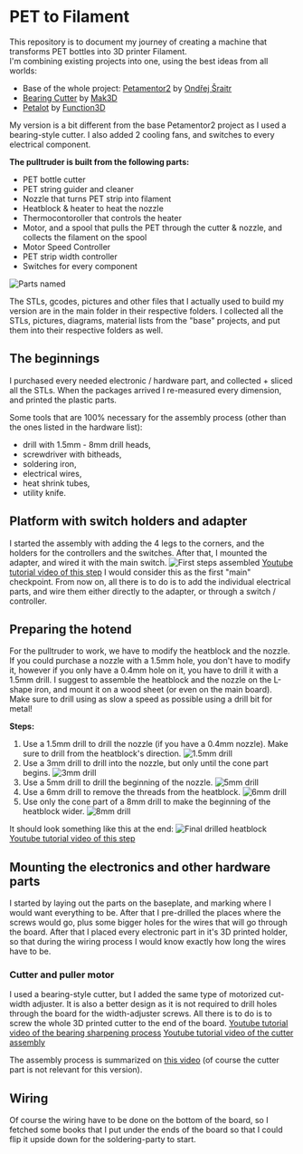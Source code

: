 # PET to Filament
This repository is to document my journey of creating a machine that transforms PET bottles into 3D printer Filament.  
I'm combining existing projects into one, using the best ideas from all worlds:
- Base of the whole project: [Petamentor2](https://petamentor2.com/ "Petamentor2 project's website") by [Ondřej Šraitr](https://www.facebook.com/groups/594548605536945)
- [Bearing Cutter](https://www.youtube.com/watch?v=Mc2vt349XlI&ab_channel=MatthieuSAMSON) by [Mak3D](https://www.youtube.com/@-Mak3D) 
- [Petalot](https://github.com/function3d/petalot "Petalot project's Github page") by [Function3D](https://linktr.ee/function.3d) 

My version is a bit different from the base Petamentor2 project as I used a bearing-style cutter. I also added 2 cooling fans, and switches to every electrical component.


**The pulltruder is built from the following parts:**
- PET bottle cutter
- PET string guider and cleaner
- Nozzle that turns PET strip into filament
- Heatblock & heater to heat the nozzle
- Thermocontoroller that controls the heater
- Motor, and a spool that pulls the PET through the cutter & nozzle, and collects the filament on the spool
- Motor Speed Controller
- PET strip width controller
- Switches for every component

![Parts named](/03_images/final%20state.jpg) 

The STLs, gcodes, pictures and other files that I actually used to build my version are in the main folder in their respective folders.
I collected all the STLs, pictures, diagrams, material lists from the "base" projects, and put them into their respective folders as well.  

## The beginnings
I purchased every needed electronic / hardware part, and collected + sliced all the STLs. 
When the packages arrived I re-measured every dimension, and printed the plastic parts.

Some tools that are 100% necessary for the assembly process (other than the ones listed in the hardware list):
- drill with 1.5mm - 8mm drill heads,
- screwdriver with bitheads,
- soldering iron,
- electrical wires,
- heat shrink tubes,
- utility knife.

## Platform with switch holders and adapter
I started the assembly with adding the 4 legs to the corners, and the holders for the controllers and the switches.
After that, I mounted the adapter, and wired it with the main switch.
![First steps assembled](/03_images/01.png) 
[Youtube tutorial video of this step](https://www.youtube.com/watch?v=9QzTbSUWdYM&ab_channel=Ond%C5%99ej%C5%A0raitr)
I would consider this as the first "main" checkpoint. From now on, all there is to do is to add the individual electrical parts, and wire them either directly to the adapter, or through a switch / controller.

## Preparing the hotend
For the pulltruder to work, we have to modify the heatblock and the nozzle.
If you could purchase a nozzle with a 1.5mm hole, you don't have to modify it, however if you only have a 0.4mm hole on it, you have to drill it with a 1.5mm drill.
I suggest to assemble the heatblock and the nozzle on the L-shape iron, and mount it on a wood sheet (or even on the main board).
Make sure to drill using as slow a speed as possible using a drill bit for metal!

**Steps:**
1. Use a 1.5mm drill to drill the nozzle (if you have a 0.4mm nozzle). Make sure to drill from the heatblock's direction. 
![1.5mm drill](/03_images/1.5mm%20drill.jpg) 
2. Use a 3mm drill to drill into the nozzle, but only until the cone part begins. 
![3mm drill](/03_images/3mm%20drill.jpg) 
3. Use a 5mm drill to drill the beginning of the nozzle. 
![5mm drill](/03_images/5mm%20drill.jpg) 
4. Use a 6mm drill to remove the threads from the heatblock. 
![6mm drill](/03_images/6mm%20drill.jpg) 
5. Use only the cone part of a 8mm drill to make the beginning of the heatblock wider. 
![8mm drill](/03_images/8mm%20drill.jpg) 

It should look something like this at the end: 
![Final drilled heatblock](/03_images/final%20drilled%20heatblock.jpg) 
[Youtube tutorial video of this step](https://www.youtube.com/watch?v=WH65QqU2NoA&ab_channel=Ond%C5%99ej%C5%A0raitr)

## Mounting the electronics and other hardware parts
I started by laying out the parts on the baseplate, and marking where I would want everything to be. After that I pre-drilled the places where the screws would go, plus some bigger holes for the wires that will go through the board.
After that I placed every electronic part in it's 3D printed holder, so that during the wiring process I would know exactly how long the wires have to be.
 
### Cutter and puller motor
I used a bearing-style cutter, but I added the same type of motorized cut-width adjuster. 
It is also a better design as it is not required to drill holes through the board for the width-adjuster screws. All there is to do is to screw the whole 3D printed cutter to the end of the board.
[Youtube tutorial video of the bearing sharpening process](https://www.youtube.com/watch?v=eTBnhKWMYQk&ab_channel=Function.3d)
[Youtube tutorial video of the cutter assembly](https://www.youtube.com/watch?v=Mc2vt349XlI&ab_channel=MatthieuSAMSON)

The assembly process is summarized on [this video](https://youtu.be/2e_wMAU6v-k?t=132) (of course the cutter part is not relevant for this version).

## Wiring
Of course the wiring have to be done on the bottom of the board, so I fetched some books that I put under the ends of the board so that I could flip it upside down for the soldering-party to start.